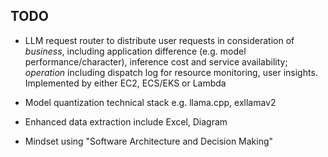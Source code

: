 ## TODO

- LLM request router to distribute user requests in consideration of *business*, including application difference (e.g. model performance/character), inference cost and service availability; *operation* including dispatch log for resource monitoring, user insights. Implemented by either EC2, ECS/EKS or Lambda

- Model quantization technical stack e.g. llama.cpp, exllamav2

- Enhanced data extraction include Excel, Diagram

- Mindset using "Software Architecture and Decision Making"

